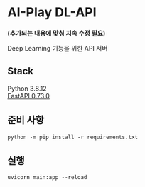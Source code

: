 # AI-Play DL-API

**(추가되는 내용에 맞춰 지속 수정 필요)**

Deep Learning 기능을 위한 API 서버

## Stack

Python 3.8.12  
[FastAPI 0.73.0](fastapi.tiangolo.com)

## 준비 사항

```
python -m pip install -r requirements.txt
```

## 실행

```
uvicorn main:app --reload
```
